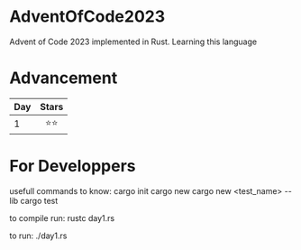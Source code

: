 # AdventOfCode2023
Advent of Code 2023 implemented in Rust. Learning this language

# Advancement
| Day |                        Stars                         |
|-----|:----------------------------------------------------:|
| 1   |                     :star::star:                     |

# For Developpers
usefull commands to know:
cargo init
cargo new <module>
cargo new <test_name> --lib
cargo test

to compile run:
rustc day1.rs

to run:
./day1.rs
